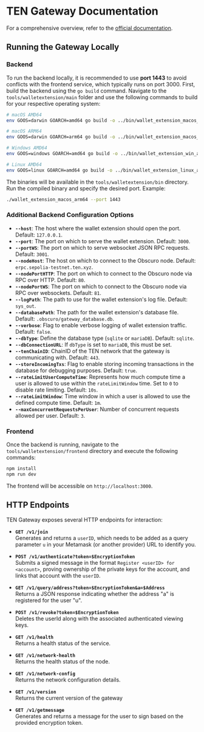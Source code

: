 
# TEN Gateway Documentation

For a comprehensive overview, refer to the [official documentation](https://docs.ten.xyz/docs/tools-infrastructure/hosted-gateway).

## Running the Gateway Locally

### Backend

To run the backend locally, it is recommended to use **port 1443** to avoid conflicts with the frontend service, which typically runs on port 3000. First, build the backend using the `go build` command. Navigate to the `tools/walletextension/main` folder and use the following commands to build for your respective operating system:

```bash
# macOS AMD64
env GOOS=darwin GOARCH=amd64 go build -o ../bin/wallet_extension_macos_amd64 .

# macOS ARM64
env GOOS=darwin GOARCH=arm64 go build -o ../bin/wallet_extension_macos_arm64 .

# Windows AMD64
env GOOS=windows GOARCH=amd64 go build -o ../bin/wallet_extension_win_amd64.exe .

# Linux AMD64
env GOOS=linux GOARCH=amd64 go build -o ../bin/wallet_extension_linux_amd64 .
```

The binaries will be available in the `tools/walletextension/bin` directory.
Run the compiled binary and specify the desired port.
Example:

```bash
./wallet_extension_macos_arm64 --port 1443
```

### Additional Backend Configuration Options

- **`--host`**: The host where the wallet extension should open the port. Default: `127.0.0.1`.
- **`--port`**: The port on which to serve the wallet extension. Default: `3000`.
- **`--portWS`**: The port on which to serve websocket JSON RPC requests. Default: `3001`.
- **`--nodeHost`**: The host on which to connect to the Obscuro node. Default: `erpc.sepolia-testnet.ten.xyz`.
- **`--nodePortHTTP`**: The port on which to connect to the Obscuro node via RPC over HTTP. Default: `80`.
- **`--nodePortWS`**: The port on which to connect to the Obscuro node via RPC over websockets. Default: `81`.
- **`--logPath`**: The path to use for the wallet extension's log file. Default: `sys_out`.
- **`--databasePath`**: The path for the wallet extension's database file. Default: `.obscuro/gateway_database.db`.
- **`--verbose`**: Flag to enable verbose logging of wallet extension traffic. Default: `false`.
- **`--dbType`**: Define the database type (`sqlite` or `mariaDB`). Default: `sqlite`.
- **`--dbConnectionURL`**: If `dbType` is set to `mariaDB`, this must be set.
- **`--tenChainID`**: ChainID of the TEN network that the gateway is communicating with. Default: `443`.
- **`--storeIncomingTxs`**: Flag to enable storing incoming transactions in the database for debugging purposes. Default: `true`.
- **`--rateLimitUserComputeTime`**: Represents how much compute time a user is allowed to use within the `rateLimitWindow` time. Set to `0` to disable rate limiting. Default: `10s`.
- **`--rateLimitWindow`**: Time window in which a user is allowed to use the defined compute time. Default: `1m`.
- **`--maxConcurrentRequestsPerUser`**: Number of concurrent requests allowed per user. Default: `3`.


### Frontend

Once the backend is running, navigate to the `tools/walletextension/frontend` directory and execute the following commands:

```bash
npm install
npm run dev
```

The frontend will be accessible on `http://localhost:3000`.

## HTTP Endpoints

TEN Gateway exposes several HTTP endpoints for interaction:

- **`GET /v1/join`**  
  Generates and returns a `userID`, which needs to be added as a query parameter `u` in your Metamask (or another provider) URL to identify you.

- **`POST /v1/authenticate?token=$EncryptionToken`**  
  Submits a signed message in the format `Register <userID> for <account>`, proving ownership of the private keys for the account, and links that account with the `userID`.

- **`GET /v1/query/address?token=$EncryptionToken&a=$Address`**  
  Returns a JSON response indicating whether the address "a" is registered for the user "u".

- **`POST /v1/revoke?token=$EncryptionToken`**  
  Deletes the userId along with the associated authenticated viewing keys.

- **`GET /v1/health`**  
  Returns a health status of the service.

- **`GET /v1/network-health`**  
  Returns the health status of the node.

- **`GET /v1/network-config`**  
  Returns the network configuration details.

- **`GET /v1/version`**  
  Returns the current version of the gateway

- **`GET /v1/getmessage`**  
  Generates and returns a message for the user to sign based on the provided encryption token.

